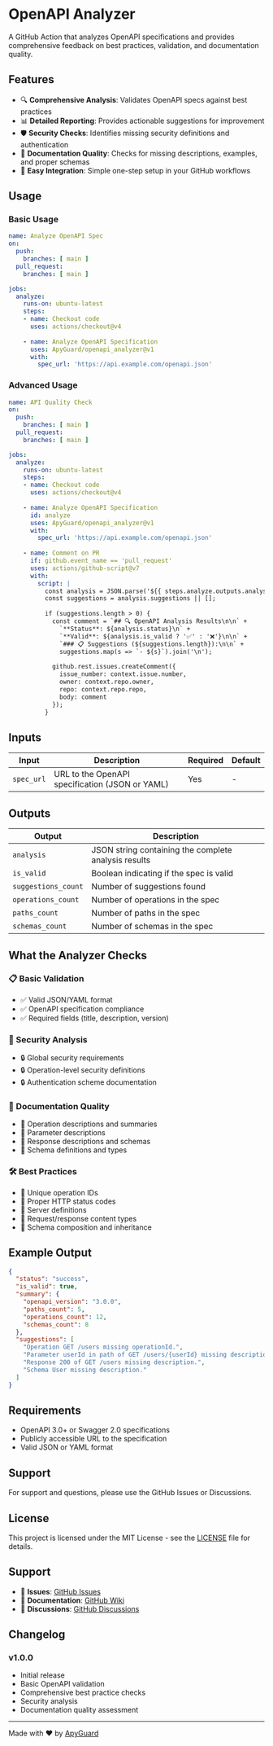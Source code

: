 # OpenAPI Analyzer

A GitHub Action that analyzes OpenAPI specifications and provides comprehensive feedback on best practices, validation, and documentation quality.

## Features

- 🔍 **Comprehensive Analysis**: Validates OpenAPI specs against best practices
- 📊 **Detailed Reporting**: Provides actionable suggestions for improvement
- 🛡️ **Security Checks**: Identifies missing security definitions and authentication
- 📝 **Documentation Quality**: Checks for missing descriptions, examples, and proper schemas
- 🚀 **Easy Integration**: Simple one-step setup in your GitHub workflows

## Usage

### Basic Usage

```yaml
name: Analyze OpenAPI Spec
on:
  push:
    branches: [ main ]
  pull_request:
    branches: [ main ]

jobs:
  analyze:
    runs-on: ubuntu-latest
    steps:
    - name: Checkout code
      uses: actions/checkout@v4
      
    - name: Analyze OpenAPI Specification
      uses: ApyGuard/openapi_analyzer@v1
      with:
        spec_url: 'https://api.example.com/openapi.json'
```

### Advanced Usage

```yaml
name: API Quality Check
on:
  push:
    branches: [ main ]
  pull_request:
    branches: [ main ]

jobs:
  analyze:
    runs-on: ubuntu-latest
    steps:
    - name: Checkout code
      uses: actions/checkout@v4
      
    - name: Analyze OpenAPI Specification
      id: analyze
      uses: ApyGuard/openapi_analyzer@v1
      with:
        spec_url: 'https://api.example.com/openapi.json'
        
    - name: Comment on PR
      if: github.event_name == 'pull_request'
      uses: actions/github-script@v7
      with:
        script: |
          const analysis = JSON.parse('${{ steps.analyze.outputs.analysis }}');
          const suggestions = analysis.suggestions || [];
          
          if (suggestions.length > 0) {
            const comment = `## 🔍 OpenAPI Analysis Results\n\n` +
              `**Status**: ${analysis.status}\n` +
              `**Valid**: ${analysis.is_valid ? '✅' : '❌'}\n\n` +
              `### 📋 Suggestions (${suggestions.length}):\n\n` +
              suggestions.map(s => `- ${s}`).join('\n');
              
            github.rest.issues.createComment({
              issue_number: context.issue.number,
              owner: context.repo.owner,
              repo: context.repo.repo,
              body: comment
            });
          }
```

## Inputs

| Input | Description | Required | Default |
|-------|-------------|----------|---------|
| `spec_url` | URL to the OpenAPI specification (JSON or YAML) | Yes | - |

## Outputs

| Output | Description |
|--------|-------------|
| `analysis` | JSON string containing the complete analysis results |
| `is_valid` | Boolean indicating if the spec is valid |
| `suggestions_count` | Number of suggestions found |
| `operations_count` | Number of operations in the spec |
| `paths_count` | Number of paths in the spec |
| `schemas_count` | Number of schemas in the spec |

## What the Analyzer Checks

### 📋 Basic Validation
- ✅ Valid JSON/YAML format
- ✅ OpenAPI specification compliance
- ✅ Required fields (title, description, version)

### 🔐 Security Analysis
- 🔒 Global security requirements
- 🔒 Operation-level security definitions
- 🔒 Authentication scheme documentation

### 📝 Documentation Quality
- 📖 Operation descriptions and summaries
- 📖 Parameter descriptions
- 📖 Response descriptions and schemas
- 📖 Schema definitions and types

### 🛠️ Best Practices
- 🎯 Unique operation IDs
- 🎯 Proper HTTP status codes
- 🎯 Server definitions
- 🎯 Request/response content types
- 🎯 Schema composition and inheritance

## Example Output

```json
{
  "status": "success",
  "is_valid": true,
  "summary": {
    "openapi_version": "3.0.0",
    "paths_count": 5,
    "operations_count": 12,
    "schemas_count": 8
  },
  "suggestions": [
    "Operation GET /users missing operationId.",
    "Parameter userId in path of GET /users/{userId} missing description.",
    "Response 200 of GET /users missing description.",
    "Schema User missing description."
  ]
}
```

## Requirements

- OpenAPI 3.0+ or Swagger 2.0 specifications
- Publicly accessible URL to the specification
- Valid JSON or YAML format

## Support

For support and questions, please use the GitHub Issues or Discussions.

## License

This project is licensed under the MIT License - see the [LICENSE](LICENSE) file for details.

## Support

- 📧 **Issues**: [GitHub Issues](https://github.com/ApyGuard/openapi_analyzer/issues)
- 📖 **Documentation**: [GitHub Wiki](https://github.com/ApyGuard/openapi_analyzer/wiki)
- 💬 **Discussions**: [GitHub Discussions](https://github.com/ApyGuard/openapi_analyzer/discussions)

## Changelog

### v1.0.0
- Initial release
- Basic OpenAPI validation
- Comprehensive best practice checks
- Security analysis
- Documentation quality assessment

---

Made with ❤️ by [ApyGuard](https://github.com/ApyGuard)